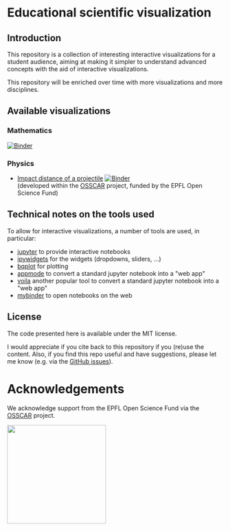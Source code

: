 # Educational scientific visualization

## Introduction

This repository is a collection of interesting interactive visualizations
for a student audience, aiming at making it simpler to understand advanced
concepts with the aid of interactive visualizations.

This repository will be enriched over time with more visualizations and more disciplines.

## Available visualizations
### Mathematics

[![Binder](https://mybinder.org/badge_logo.svg)](https://mybinder.org/v2/gh/osscar-org/educational-scientific-visualizations/develop?urlpath=%2Fvoila%2Frender%2Fcentral-limit-theorem%2FCentral_limit_theorem.ipynb)

### Physics

- [Impact distance of a projectile](https://mybinder.org/v2/gh/osscar-org/widget-code-input/master?urlpath=apps/demos/projectile-inline.ipynb) [![Binder](https://mybinder.org/badge.svg)](https://mybinder.org/v2/gh/osscar-org/widget-code-input/master?urlpath=apps/demos/projectile-inline.ipynb) <br> (developed within the [OSSCAR](http://www.osscar.org) project, funded by the EPFL Open Science Fund)


## Technical notes on the tools used
To allow for interactive visualizations, a number of tools are used, in particular:

- [jupyter](http://jupyter.org) to provide interactive notebooks
- [ipywidgets](https://ipywidgets.readthedocs.io/en/stable/) for the widgets (dropdowns, sliders, ...)
- [bqplot](https://github.com/bloomberg/bqplot) for plotting
- [appmode](https://github.com/oschuett/appmode/) to convert a standard jupyter notebook into a "web app"
- [voila](https://github.com/voila-dashboards/voila) another popular tool to convert a standard jupyter notebook into a "web app"
- [mybinder](https://mybinder.org) to open notebooks on the web

## License
The code presented here is available under the MIT license.

I would appreciate if you cite back to this repository if you (re)use the content. Also, if you find this repo useful and have suggestions, please let me know (e.g. via the [GitHub issues](https://github.com/giovannipizzi/educational-scientific-visualizations/issues)).

# Acknowledgements

We acknowledge support from the EPFL Open Science Fund via the [OSSCAR](http://www.osscar.org) project.

<img src='http://www.osscar.org/wp-content/uploads/2019/03/OSSCAR-logo.png' width='230'>
